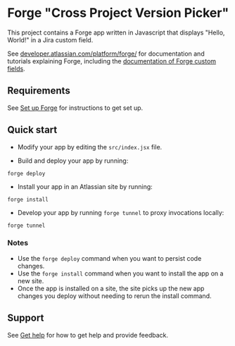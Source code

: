 # Forge "Cross Project Version Picker"


This project contains a Forge app written in Javascript that displays "Hello, World!" in a Jira custom field. 

See [developer.atlassian.com/platform/forge/](https://developer.atlassian.com/platform/forge) for documentation and tutorials explaining Forge,
including the [documentation of Forge custom fields](https://developer.atlassian.com/platform/forge/manifest-reference/#jira-custom-field). 

## Requirements

See [Set up Forge](https://developer.atlassian.com/platform/forge/set-up-forge/) for instructions to get set up.

## Quick start

- Modify your app by editing the `src/index.jsx` file.

- Build and deploy your app by running:
```
forge deploy
```

- Install your app in an Atlassian site by running:
```
forge install
```

- Develop your app by running `forge tunnel` to proxy invocations locally:
```
forge tunnel
```

### Notes
- Use the `forge deploy` command when you want to persist code changes.
- Use the `forge install` command when you want to install the app on a new site.
- Once the app is installed on a site, the site picks up the new app changes you deploy without needing to rerun the install command.

## Support

See [Get help](https://developer.atlassian.com/platform/forge/get-help/) for how to get help and provide feedback.